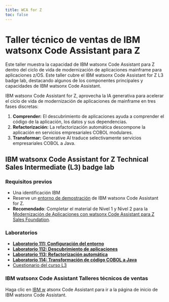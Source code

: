 ```yaml
---
title: WCA for Z
toc: false
---
```

# Taller técnico de ventas de IBM watsonx Code Assistant para Z

Este taller muestra la capacidad de IBM watsonx Code Assistant para Z dentro del ciclo de vida de modernización de aplicaciones mainframe para aplicaciones z/OS. Este taller cubre el IBM watsonx Code Assistant for Z L3 badge lab, destacando algunos de los componentes principales y capacidades de IBM watsonx Code Assistant.

IBM watsonx Code Assistant for Z, aprovecha la IA generativa para acelerar el ciclo de vida de modernización de aplicaciones de mainframe en tres fases discretas:

1.  **Comprender:** El descubrimiento de aplicaciones ayuda a comprender el código de la aplicación, los datos y sus dependencias.
2.  **Refactorización:** La refactorización automática descompone la aplicación en servicios empresariales COBOL modulares.
3.  **Transformar:** Generative AI traduce selectivamente servicios empresariales COBOL a Java.

## IBM watsonx Code Assistant for Z Technical Sales Intermediate (L3) badge lab

### Requisitos previos

*   Una identificación IBM
*   Reserve un [entorno de demostración](https://learn.ibm.com/mod/page/view.php?id=291032) de IBM watsonx Code Assistant for Z.
*   **Recomendado**: Completar el material de Nivel 1 y Nivel 2 para la [Modernización de Aplicaciones con watsonx Code Assistant para Z Sales Foundation](https://learn.ibm.com/course/view.php?id=15811).

### Laboratorios

*   **[Laboratorio 111: Configuración del entorno](/watsonx/codeassistant/z/111)**
*   **[Laboratorio 112: Descubrimiento de aplicaciones](/watsonx/codeassistant/z/112)**
*   **[Laboratorio 113: Refactorización automática](/watsonx/codeassistant/z/113)**
*   **[Laboratorio 114: Transformación de código COBOL a Java](/watsonx/codeassistant/z/114)**
*   [Cuestionario del curso L3](https://learn.ibm.com/course/view.php?id=16039)

### IBM watsonx Code Assistant Talleres técnicos de ventas

Haga clic en [IBM w](/watsonx/codeassistant) atsonx Code Assistant para ir a la página de inicio de IBM watsonx Code Assistant.
